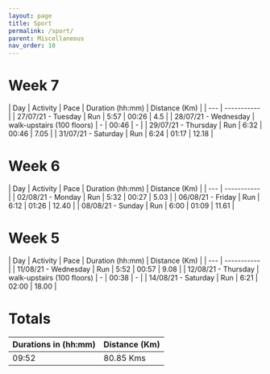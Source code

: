 ```yaml
---
layout: page
title: Sport
permalink: /sport/
parent: Miscellaneous
nav_order: 10
---
```


# Week 7

| Day | Activity | Pace | Duration (hh:mm) | Distance (Km) |
| --- | ----------- |
| 27/07/21 - Tuesday | Run | 5:57 | 00:26 | 4.5 |
| 28/07/21 - Wednesday | walk-upstairs (100 floors) | - | 00:46 | - |
| 29/07/21 - Thursday | Run | 6:32 | 00:46 | 7.05 |
| 31/07/21 - Saturday | Run | 6:24 | 01:17 | 12.18 |

# Week 6

| Day | Activity | Pace | Duration (hh:mm) | Distance (Km) |
| --- | ----------- |
| 02/08/21 - Monday | Run | 5:32 | 00:27 | 5.03 |
| 06/08/21 - Friday | Run | 6:12 | 01:26 | 12.40 |
| 08/08/21 - Sunday | Run | 6:00 | 01:09 | 11.61 |

# Week 5

| Day | Activity | Pace | Duration (hh:mm) | Distance (Km) |
| --- | ----------- |
| 11/08/21 - Wednesday | Run | 5:52 | 00:57 | 9.08 |
| 12/08/21 - Thursday | walk-upstairs (100 floors) | - | 00:38 | - |
| 14/08/21 - Saturday | Run | 6:21 | 02:00 | 18.00 |

# Totals

| Durations in (hh:mm) | Distance (Km) |
| ---| ----------- |
| 09:52 | 80.85 Kms |
